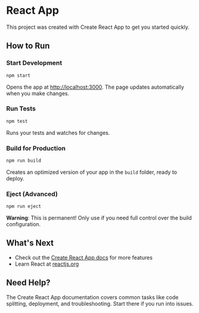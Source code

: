 # React App

This project was created with Create React App to get you started quickly.

## How to Run

### Start Development
```bash
npm start
```
Opens the app at [http://localhost:3000](http://localhost:3000). The page updates automatically when you make changes.

### Run Tests
```bash
npm test
```
Runs your tests and watches for changes.

### Build for Production
```bash
npm run build
```
Creates an optimized version of your app in the `build` folder, ready to deploy.

### Eject (Advanced)
```bash
npm run eject
```
**Warning**: This is permanent! Only use if you need full control over the build configuration.

## What's Next

- Check out the [Create React App docs](https://facebook.github.io/create-react-app/docs/getting-started) for more features
- Learn React at [reactjs.org](https://reactjs.org/)

## Need Help?

The Create React App documentation covers common tasks like code splitting, deployment, and troubleshooting. Start there if you run into issues.